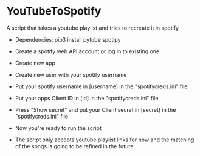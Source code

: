 # YouTubeToSpotify
A script that takes a youtube playlist and tries to recreate it in spotify

* Dependencies: pip3 install pytube spotipy

* Create a spotify web API account or log in to existing one
* Create new app
* Create new user with your spotify username
* Put your spotify username in [username] in the "spotifycreds.ini" file
* Put your apps Client ID in [id] in the "spotifycreds.ini" file
* Press "Show secret" and put your Client secret in [secret] in the "spotifycreds.ini" file

* Now you're ready to run the script
* The script only accepts youtube playlist links for now and the matching of the songs is going to be refined in the future
